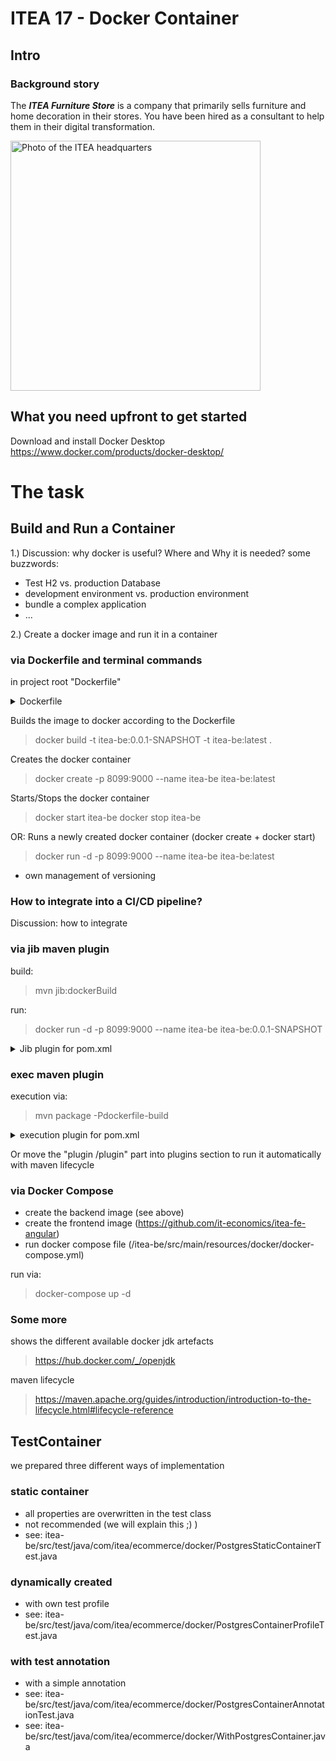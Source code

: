 # ITEA 17 - Docker Container

## Intro

### Background story

The ***ITEA Furniture Store*** is a company that primarily sells furniture
and home decoration in their stores. You have been hired as a consultant to
help them in their digital transformation.

<img src="assets/images/ITEA.jpg" width="400" alt="Photo of the ITEA headquarters" />

## What you need upfront to get started
Download and install Docker Desktop
https://www.docker.com/products/docker-desktop/

# The task
## Build and Run a Container

1.) Discussion: why docker is useful? Where and Why it is needed?
some buzzwords:
- Test H2 vs. production Database
- development environment vs. production environment 
- bundle a complex application
- ...

2.) Create a docker image and run it in a container 

### via Dockerfile and terminal commands

in project root "Dockerfile"
<details>
<summary>Dockerfile</summary>

```
# Step 1: Use a base image with Java (adopting an OpenJDK image for compatibility)
FROM openjdk:17

# Step 2: Set the working directory inside the container
WORKDIR /app

# Step 3: Copy the built jar file from your target directory to the container
COPY target/itea-0.0.1-SNAPSHOT.jar app.jar

# Step 4: Expose the port your application uses, default Spring Boot port is 8080
EXPOSE 9000

# Step 5: Run your application
ENTRYPOINT ["java", "-jar", "app.jar"]
```
</details>

Builds the image to docker according to the Dockerfile
> docker build -t itea-be:0.0.1-SNAPSHOT -t itea-be:latest .

Creates the docker container
> docker create -p 8099:9000 --name itea-be itea-be:latest

Starts/Stops the docker container
> docker start itea-be
> docker stop itea-be

OR: Runs a newly created docker container  (docker create + docker start)
> docker run -d -p 8099:9000 --name itea-be itea-be:latest

- own management of versioning

### How to integrate into a CI/CD pipeline?
Discussion: how to integrate

### via jib maven plugin

build:
> mvn jib:dockerBuild

run:
> docker run -d -p 8099:9000 --name itea-be itea-be:0.0.1-SNAPSHOT


<details>
<summary>Jib plugin for pom.xml</summary>

```
<plugin>
    <groupId>com.google.cloud.tools</groupId>
    <artifactId>jib-maven-plugin</artifactId>
    <version>3.1.4</version> 
    <configuration>
        <from>
            <image>openjdk:17-alpine</image> 
            <platforms>
                <platform>
                    <architecture>arm64</architecture>
                    <os>linux</os>
                </platform>
            </platforms>
        </from>
        <to>
            <image>itea-be:latest</image>
            <tag>${project.version}</tag> 
        </to>
        <container>
            <ports>
                <port>9000</port> 
            </ports>
            <environment>
                <JAVA_OPTS>-Xms512m -Xmx512m</JAVA_OPTS> 
            </environment>
        </container>
    </configuration>
</plugin>
```
</details>

### exec maven  plugin
execution via:
> mvn package -Pdockerfile-build

<details>
<summary>execution plugin for pom.xml</summary>

```
<profiles>
    <profile>
        <id>dockerfile-build</id>
        <build>
            <plugins>
                <plugin>
                    <groupId>org.codehaus.mojo</groupId>
                    <artifactId>exec-maven-plugin</artifactId>
                    <version>3.0.0</version>
                    <executions>
                        <execution>
                            <id>docker-build</id>
                            <phase>package</phase>
                            <goals>
                                <goal>exec</goal>
                            </goals>
                            <configuration>
                                <executable>docker</executable>
                                <arguments>
                                    <argument>build</argument>
                                    <argument>-t</argument>
                                    <argument>itea-be:${project.version}</argument>
                                    <argument>.</argument>
                                </arguments>
                            </configuration>
                        </execution>
                        <execution>
                            <id>docker-run</id>
                            <phase>package</phase>
                            <goals>
                                <goal>exec</goal>
                            </goals>
                            <configuration>
                                <executable>docker</executable>
                                <arguments>
                                    <argument>run</argument>
                                    <argument>-d</argument>
                                    <argument>-p</argument>
                                    <argument>8099:9000</argument>
                                    <argument>--name</argument>
                                    <argument>itea-be</argument>
                                    <argument>itea-be:${project.version}</argument>
                                </arguments>
                            </configuration>
                        </execution>
                    </executions>
                </plugin>
            </plugins>
        </build>
    </profile>
</profiles>
```
</details>

Or move the "plugin /plugin" part into plugins section to run it automatically with maven lifecycle

### via Docker Compose

- create the backend image (see above)
- create the frontend image (https://github.com/it-economics/itea-fe-angular)
- run docker compose file (/itea-be/src/main/resources/docker/docker-compose.yml)

run via:
> docker-compose up -d

### Some more
shows the different available docker jdk artefacts
> https://hub.docker.com/_/openjdk

maven lifecycle
> https://maven.apache.org/guides/introduction/introduction-to-the-lifecycle.html#lifecycle-reference

## TestContainer
we prepared three different ways of implementation

### static container
- all properties are overwritten in the test class
- not recommended (we will explain this ;) )
- see: itea-be/src/test/java/com/itea/ecommerce/docker/PostgresStaticContainerTest.java

### dynamically created
- with own test profile
- see: itea-be/src/test/java/com/itea/ecommerce/docker/PostgresContainerProfileTest.java

### with test annotation
- with a simple annotation
- see: itea-be/src/test/java/com/itea/ecommerce/docker/PostgresContainerAnnotationTest.java 
- see: itea-be/src/test/java/com/itea/ecommerce/docker/WithPostgresContainer.java
